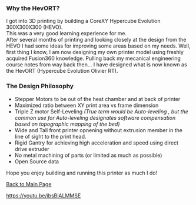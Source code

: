 
### Why the HevORT?  
I got into 3D printing by building a CoreXY Hypercube Evolution 300X300X300 (HEVO).  
This was a very good learning experience for me.  
After several months of printing and looking closely at the design from the HEVO I had some ideas for improving some areas based on my needs.
Well, first thing I know, I am now designing my own printer model using freshly acquired Fusion360 knowledge.  Pulling back my mecanical engineering course notes from way back then... 
I have designed what is now known as the HevORT (Hypercube Evolution Olivier RT).

### The Design Philosophy
- Stepper Motors to be out of the heat chamber and at back of printer
- Maximized ratio between XY print area vs frame dimension
- Triple Z motor Self-Leveling *(True term would be Auto-leveling , but the common use for Auto-leveling designates software compensation based on topographic mapping of the bed)*
- Wide and Tall front printer opnening without extrusion member in the line of sight to the print head.
- Rigid Gantry for achieving high acceleration and speed using direct drive extruder
- No metal machining of parts (or limited as much as possible)
- Open Source data

Hope you enjoy building and running this printer as much I do! 

[Back to Main Page](/README.md)

https://youtu.be/ibsBiALMMSE
